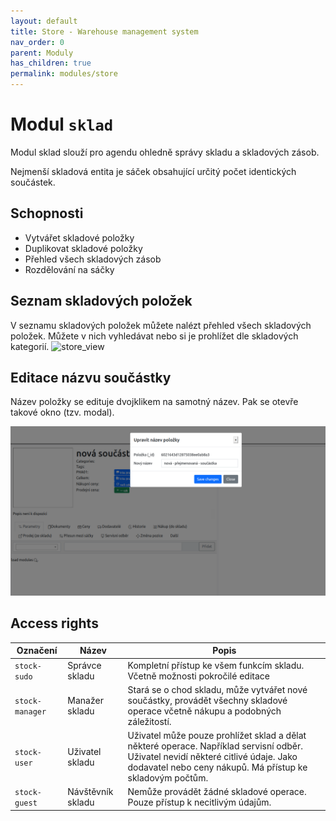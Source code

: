 ```yaml
---
layout: default
title: Store - Warehouse management system
nav_order: 0
parent: Moduly
has_children: true
permalink: modules/store
---
```



# Modul ```sklad```

Modul sklad slouží pro agendu ohledně správy skladu a skladových zásob. 

Nejmenší skladová entita je sáček obsahující určitý počet identických součástek. 

## Schopnosti
 * Vytvářet skladové položky
 * Duplikovat skladové položky
 * Přehled všech skladových zásob
 * Rozdělování na sáčky


## Seznam skladových položek
V seznamu skladových položek můžete nalézt přehled všech skladových položek. Můžete v nich vyhledávat nebo si je prohlížet dle skladových kategorií. 
![store_view](https://user-images.githubusercontent.com/5196729/144079223-7115499f-46e5-4d75-87d5-1a0b965e921c.png)


## Editace názvu součástky 

Název položky se edituje dvojklikem na samotný název. Pak se otevře takové okno (tzv. modal).

![Component name change](https://raw.githubusercontent.com/UniversalScientificTechnologies/OpenIntranet/master/doc/img/item_name_edit.png)


## Access rights

 | Označení | Název | Popis | 
 |----------|-------|-------|
 | ```stock-sudo``` | Správce skladu | Kompletní přístup ke všem funkcím skladu. Včetně možnosti pokročilé editace |
 | ```stock-manager``` | Manažer skladu | Stará se o chod skladu, může vytvářet nové součástky, provádět všechny skladové operace včetně nákupu a podobných záležitostí. |
| ```stock-user``` | Uživatel skladu | Uživatel může pouze prohlížet sklad a dělat některé operace. Například servisní odběr. Uživatel nevidí některé citlivé údaje. Jako dodavatel nebo ceny nákupů. Má přístup ke skladovým počtům.| 
| ```stock-guest``` | Návštěvník skladu | Nemůže provádět žádné skladové operace. Pouze přístup k necitlivým údajům.|


